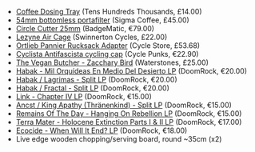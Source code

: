 - [Coffee Dosing Tray](https://uk.tenshundredsthousands.com/products/coffee-dosing-tray) (Tens Hundreds Thousands, £14.00)
- [54mm bottomless portafilter](https://sigmacoffee.co.uk/products/knodos-bottomless-portafilter?variant=53580428378486) (Sigma Coffee, £45.00)
- [Circle Cutter 25mm](https://www.badgematic.de/en/circle-cutter-type-2006) (BadgeMatic, €79.00)
- [Lezyne Air Cage](https://www.swinnertoncycles.co.uk/lezyne-bottle-cage-matrix-air-cage-p129206/s375774) (Swinnerton Cycles, £22.00)
- [Ortlieb Pannier Rucksack Adapter](https://www.cyclestore.co.uk/ortlieb_pannier_rucksack_adapter-ID_84475) (Cycle Store, £53.68)
- [Cyclista Antifascista cycling cap](https://cyclepunks.cc/product/ciclista-antifascista-cycling-cap/) (Cycle Punks, €22.90)
- [The Vegan Butcher - Zacchary Bird](https://www.waterstones.com/book/the-vegan-butcher/zacchary-bird/9781922754097) (Waterstones, £25.00)
- [Habak - Mil Orquídeas En Medio Del Desierto LP](https://doomrock.com/music/lp/1543/habak-mil-orquideas...-lp-eu-press-3-versions) (DoomRock, €20.00)
- [Habak / Lagrimas - Split LP](https://doomrock.com/music/lp/1538/habak/lagrimas-split-lp-2.-versions) (DoomRock, €20.00)
- [Habak / Fractal - Split LP](https://doomrock.com/music/lp/1531/habak/fractal-split-lp) (DoomRock, €20.00)
- [Link - Chapter IV LP](https://doomrock.com/music/lp/652/link-chapter-iv-lp) (DoomRock, €15.00)
- [Ancst / King Apathy (Thränenkind) - Split LP](https://doomrock.com/music/lp/505/ancst/king-apathy-thraenenkind-split-lp-5.-versions) (DoomRock, €15.00)
- [Remains Of The Day - Hanging On Rebellion LP](https://doomrock.com/music/lp/934/remains-of-the-day-hanging-on-rebellion-lp-2.-versions) (DoomRock, €15.00)
- [Terra Mater - Holocene Extinction Parts I & II LP](https://doomrock.com/music/lp/1124/terra-mater-holocene-extinction-parts-i-ii-lp) (DoomRock, €17.00)
- [Ecocide - When Will It End? LP](https://doomrock.com/tofu-carnage-records/1185/ecocide-when-will-it-end-lp) (DoomRock, €18.00)
- Live edge wooden chopping/serving board, round ~35cm (x2)

<!-- - [Red tin wind-up cable car](https://thehendersonsshop.co.uk/products/red-tin-toy-cable-car) (The Hendersons Shop, £38.00) -->
<!-- - [Paine's Log Cabin Burner - Small](https://thehendersonsshop.co.uk/products/copy-of-paines-log-cabin-burner-small) (The Hendersons Shop, £11.99) -->
<!-- - [Discogs](https://www.discogs.com/wantlist?user=161) -->

<!--
- ~~[Makita SDS drill](https://www.toolstation.com/makita-3-function-800w-sds-rotary-hammer-drill/p20464) (Toolstation, £144.98)~~
- ~~[Enamel espresso cups](https://www.rinkit.com/products/130ml-white-enamel-espresso-cup-by-argon-tableware?variant=45183874760891) x2 (Rinkit, £1.60)~~
- ~~[AlpKit Exo-Rail saddle pack mount](https://alpkit.com/products/exo-rail-seat-pack-mounting-system) (AlpKit, £17.99)~~
- ~~[DF64 Gen 2 Single Dose Coffee Grinder](https://df64coffee.com/products/df64-gen-2-single-dose-coffee-grinder) (DF64 Coffee, £314.00)~~
- ~~[KeySmart SmartCard](https://www.getkeysmart.com/products/keysmart-smartcard) (KeySmart, $39.99)~~
- ~~[Travel tea mug](https://www.johnlewis.com/stanley-aerolight-transit-leak-proof-travel-mug-350ml/black/p110979714) (John Lewis, £31.99)~~
- ~~[Circular saw guide rails](https://www.toolstation.com/evolution-circular-saw-track-rail/p15722) (Toolstation, £51.98)~~
- ~~[Apple AirPods Pro](https://www.apple.com/uk/airpods-pro/) (Apple, £229.00)~~
- ~~[18 piece Matte finish Cutlery Set](https://utilitygreatbritain.co.uk/products/matt-finish-cutlery) (Utility, £90.00)~~
- ~~[Duralex Picardie glasses 16cl](https://www.rinkit.com/products/duralex-picardie-traditional-tumbler-glasses-130ml-set-of-6) (Rinkit, £7.19)~~
- ~~[Duralex Picardie glasses 36cl](https://www.rinkit.com/collections/duralex-picardie-range/products/duralex-picardie-traditional-tumbler-glasses-360ml-set-of-6) (Rinkit, £14.09)~~
- ~~[Precision / Jazz Style Bass Guitar Hard Case](https://hiscoxcases.com/products/precision-jazz-standard-bass-guitar-hard-case-pro-ii-spec) (Hiscox Cases, £159.00) - `@todo check size`~~
- ~~[Inflatable travel pillow](https://www.decathlon.co.uk/p/inflatable-trekking-pillow-mt500/_/R-p-343604) (Decathlon, £14.99)~~
- ~~[Anything You Can Cook, I Can Cook Vegan - Richard Makin ](https://www.waterstones.com/book/anything-you-can-cook-i-can-cook-vegan/richard-makin/9781526638410) (Waterstones, £25.00)~~
-->
